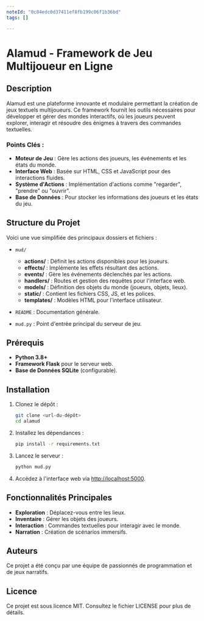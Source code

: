 ```yaml
---
noteId: "0c84edc0d37411ef8fb199c06f1b36bd"
tags: []

---
```



# Alamud - Framework de Jeu Multijoueur en Ligne

## Description

Alamud est une plateforme innovante et modulaire permettant la création de jeux textuels multijoueurs. Ce framework fournit les outils nécessaires pour développer et gérer des mondes interactifs, où les joueurs peuvent explorer, interagir et résoudre des énigmes à travers des commandes textuelles.

### Points Clés :
- **Moteur de Jeu** : Gère les actions des joueurs, les événements et les états du monde.
- **Interface Web** : Basée sur HTML, CSS et JavaScript pour des interactions fluides.
- **Système d'Actions** : Implémentation d'actions comme "regarder", "prendre" ou "ouvrir".
- **Base de Données** : Pour stocker les informations des joueurs et les états du jeu.

## Structure du Projet

Voici une vue simplifiée des principaux dossiers et fichiers :

- `mud/`
  - **actions/** : Définit les actions disponibles pour les joueurs.
  - **effects/** : Implémente les effets résultant des actions.
  - **events/** : Gère les événements déclenchés par les actions.
  - **handlers/** : Routes et gestion des requêtes pour l'interface web.
  - **models/** : Définition des objets du monde (joueurs, objets, lieux).
  - **static/** : Contient les fichiers CSS, JS, et les polices.
  - **templates/** : Modèles HTML pour l'interface utilisateur.

- `README` : Documentation générale.
- `mud.py` : Point d'entrée principal du serveur de jeu.

## Prérequis

- **Python 3.8+**
- **Framework Flask** pour le serveur web.
- **Base de Données SQLite** (configurable).

## Installation

1. Clonez le dépôt :
   ```bash
   git clone <url-du-dépôt>
   cd alamud
   ```

2. Installez les dépendances :
   ```bash
   pip install -r requirements.txt
   ```

3. Lancez le serveur :
   ```bash
   python mud.py
   ```

4. Accédez à l'interface web via [http://localhost:5000](http://localhost:5000).

## Fonctionnalités Principales

- **Exploration** : Déplacez-vous entre les lieux.
- **Inventaire** : Gérer les objets des joueurs.
- **Interaction** : Commandes textuelles pour interagir avec le monde.
- **Narration** : Création de scénarios immersifs.

## Auteurs

Ce projet a été conçu par une équipe de passionnés de programmation et de jeux narratifs.

## Licence

Ce projet est sous licence MIT. Consultez le fichier LICENSE pour plus de détails.
